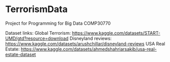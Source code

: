 # TerrorismData
Project for Programming for Big Data COMP30770


Dataset links:
Global Terrorism:
https://www.kaggle.com/datasets/START-UMD/gtd?resource=download
Disneyland reviews:
https://www.kaggle.com/datasets/arushchillar/disneyland-reviews
USA Real Estate:
https://www.kaggle.com/datasets/ahmedshahriarsakib/usa-real-estate-dataset
